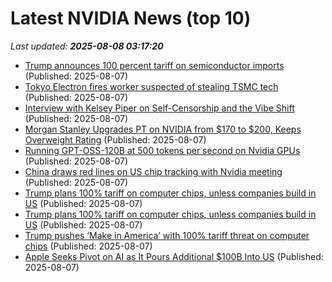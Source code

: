 # Latest NVIDIA News (top 10)
_Last updated: **2025-08-08 03:17:20**_

- [Trump announces 100 percent tariff on semiconductor imports](https://www.aljazeera.com/news/2025/8/7/trump-announces-100-percent-tariff-on-semiconductor-imports) (Published: 2025-08-07)
- [Tokyo Electron fires worker suspected of stealing TSMC tech](https://www.japantimes.co.jp/business/2025/08/07/companies/tokyo-electron-tsmc-tech-stealing/) (Published: 2025-08-07)
- [Interview with Kelsey Piper on Self-Censorship and the Vibe Shift](https://www.lesswrong.com/posts/FaGaNhXhFEtXkfyud/interview-with-kelsey-piper-on-self-censorship-and-the-vibe) (Published: 2025-08-07)
- [Morgan Stanley Upgrades PT on NVIDIA from $170 to $200, Keeps Overweight Rating](https://consent.yahoo.com/v2/collectConsent?sessionId=1_cc-session_959aeeaf-87bd-4159-8976-fe8bdb831084) (Published: 2025-08-07)
- [Running GPT-OSS-120B at 500 tokens per second on Nvidia GPUs](https://www.baseten.co/blog/sota-performance-for-gpt-oss-120b-on-nvidia-gpus/) (Published: 2025-08-07)
- [China draws red lines on US chip tracking with Nvidia meeting](https://www.digitimes.com/news/a20250807VL202/nvidia-chips-beijing-technology.html) (Published: 2025-08-07)
- [Trump plans 100% tariff on computer chips, unless companies build in US](https://www.wcvb.com/article/trump-100-percent-chip-tariff/65619586) (Published: 2025-08-07)
- [Trump plans 100% tariff on computer chips, unless companies build in US](https://www.koco.com/article/trump-100-percent-chip-tariff/65619586) (Published: 2025-08-07)
- [Trump pushes ‘Make in America’ with 100% tariff threat on computer chips](https://www.thehindubusinessline.com/info-tech/trump-pushes-make-in-america-with-100-tariff-threat-on-computer-chips/article69903934.ece) (Published: 2025-08-07)
- [Apple Seeks Pivot on AI as It Pours Additional $100B Into US](https://decrypt.co/333898/apple-ai-pours-additional-100b-into-us) (Published: 2025-08-07)
